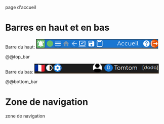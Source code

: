 page d'accueil

# Barres en haut et en bas
Barre du haut: 
<img src="top_bar.png" style="background-color:white">

@@top_bar

Barre du bas: 
<img src="bottom_bar.png" style="background-color:white">

@@bottom_bar

# Zone de navigation
zone de navigation
